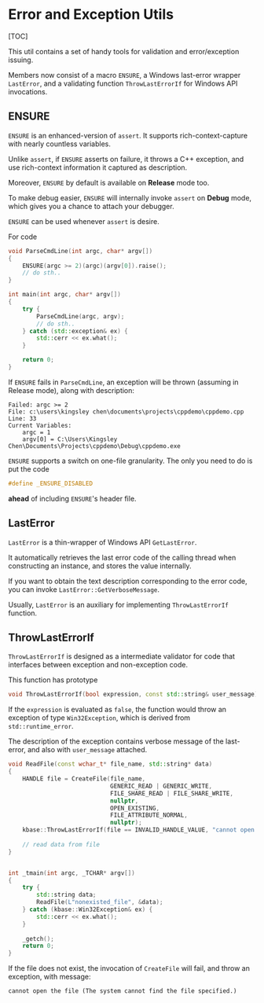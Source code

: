 Error and Exception Utils
===

[TOC]

This util contains a set of handy tools for validation and error/exception issuing.

Members now consist of a macro `ENSURE`, a Windows last-error wrapper `LastError`, and a validating function `ThrowLastErrorIf` for Windows API invocations.

## ENSURE

`ENSURE` is an enhanced-version of `assert`. It supports rich-context-capture with nearly countless variables.

Unlike `assert`, if `ENSURE` asserts on failure, it throws a C++ exception, and use rich-context information it captured as description.

Moreover, `ENSURE` by default is available on **Release** mode too.

To make debug easier, `ENSURE` will internally invoke `assert`  on **Debug** mode, which gives you a chance to attach your debugger.

`ENSURE` can be used whenever `assert` is desire.

For code

```c++
void ParseCmdLine(int argc, char* argv[])
{
    ENSURE(argc >= 2)(argc)(argv[0]).raise();
    // do sth..
}

int main(int argc, char* argv[])
{
    try {
        ParseCmdLine(argc, argv);
        // do sth..
    } catch (std::exception& ex) {
        std::cerr << ex.what();
    }

    return 0;
}
```

If `ENSURE` fails in `ParseCmdLine`, an exception will be thrown (assuming in Release mode), along with description:

```
Failed: argc >= 2
File: c:\users\kingsley chen\documents\projects\cppdemo\cppdemo.cpp Line: 33
Current Variables:
    argc = 1
    argv[0] = C:\Users\Kingsley Chen\Documents\Projects\cppdemo\Debug\cppdemo.exe
```

`ENSURE` supports a switch on one-file granularity. The only you need to do is put the code

```c++
#define _ENSURE_DISABLED
```

**ahead** of including `ENSURE`'s header file.

## LastError

`LastError` is a thin-wrapper of Windows API `GetLastError`.

It automatically retrieves the last error code of the calling thread when constructing an instance, and stores the value internally.

If you want to obtain the text description corresponding to the error code, you can invoke `LastError::GetVerboseMessage`.

Usually, `LastError` is an auxiliary for implementing `ThrowLastErrorIf` function.

## ThrowLastErrorIf

`ThrowLastErrorIf` is designed as a intermediate validator for code that interfaces between exception and non-exception code.

This function has prototype

```c++
void ThrowLastErrorIf(bool expression, const std::string& user_message);
```

If the `expression` is evaluated as `false`, the function would throw an exception of type `Win32Exception`, which is derived from `std::runtime_error`.

The description of the exception contains verbose message of the last-error, and also with `user_message` attached.

```c++
void ReadFile(const wchar_t* file_name, std::string* data)
{
    HANDLE file = CreateFile(file_name,
                             GENERIC_READ | GENERIC_WRITE,
                             FILE_SHARE_READ | FILE_SHARE_WRITE,
                             nullptr,
                             OPEN_EXISTING,
                             FILE_ATTRIBUTE_NORMAL,
                             nullptr);
    kbase::ThrowLastErrorIf(file == INVALID_HANDLE_VALUE, "cannot open the file");
    
    // read data from file
}


int _tmain(int argc, _TCHAR* argv[])
{
    try {
        std::string data;
        ReadFile(L"nonexisted_file", &data);
    } catch (kbase::Win32Exception& ex) {
        std::cerr << ex.what();
    }
    
    _getch();
    return 0;
}
```

If the file does not exist, the invocation of `CreateFile` will fail, and throw an exception, with message:

```
cannot open the file (The system cannot find the file specified.)
```
